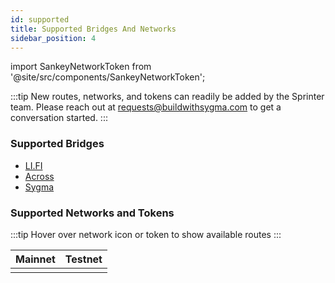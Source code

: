 ```yaml
---
id: supported
title: Supported Bridges And Networks
sidebar_position: 4
---
```


import SankeyNetworkToken from '@site/src/components/SankeyNetworkToken';

:::tip
New routes, networks, and tokens can readily be added by the Sprinter team. Please reach out at [requests@buildwithsygma.com](mailto:requests@buildwithsygma.com) to get a conversation started. 
:::

### Supported Bridges

 * [LI.FI](https://li.fi/)
 * [Across](https://across.to/)
 * [Sygma](https://buildwithsygma.com)

### Supported Networks and Tokens

:::tip
Hover over network icon or token to show available routes
:::

| Mainnet                  | Testnet    |
|-------------------------|------------|
| <SankeyNetworkToken url="https://api.sprinter.buildwithsygma.com/" /> | <SankeyNetworkToken url="https://api.test.sprinter.buildwithsygma.com/" /> |
